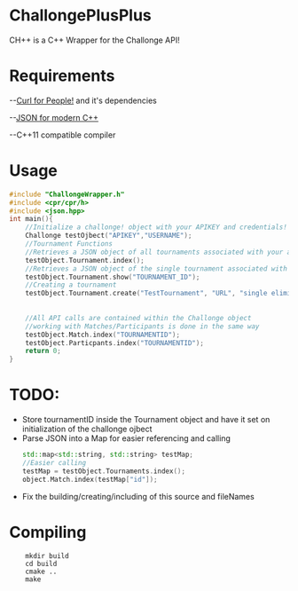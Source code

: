 # ChallongePlusPlus
CH++ is a C++ Wrapper for the Challonge API!
# Requirements
 --[Curl for People!](https://github.com/whoshuu/cpr) and it's dependencies

 --[JSON for modern C++](https://github.com/nlohmann/json)
 
 --C++11 compatible compiler
# Usage
```C++
#include "ChallongeWrapper.h"
#include <cpr/cpr/h>
#include <json.hpp>
int main(){
    //Initialize a challonge! object with your APIKEY and credentials!
    Challonge testOjbect("APIKEY","USERNAME");
    //Tournament Functions
    //Retrieves a JSON object of all tournaments associated with your account
    testObject.Tournament.index();
    //Retrieves a JSON object of the single tournament associated with that ID
    testObject.Tournament.show("TOURNAMENT_ID");
    //Creating a tournament
    testObject.Tournament.create("TestTournament", "URL", "single elimination");
    
    
    //All API calls are contained within the Challonge object
    //working with Matches/Participants is done in the same way
    testObject.Match.index("TOURNAMENTID");
    testObject.Particpants.index("TOURNAMENTID");
    return 0;
}
```

# TODO:
 - Store tournamentID inside the Tournament object and have it set on initialization of the challonge ojbect
 - Parse JSON into a Map for easier referencing and calling
    ```C++
    std::map<std::string, std::string> testMap;
    //Easier calling
    testMap = testObject.Tournaments.index();
    object.Match.index(testMap["id"]);
    ```
 - Fix the building/creating/including of this source and fileNames
 
# Compiling
```
    mkdir build
    cd build
    cmake ..
    make
```